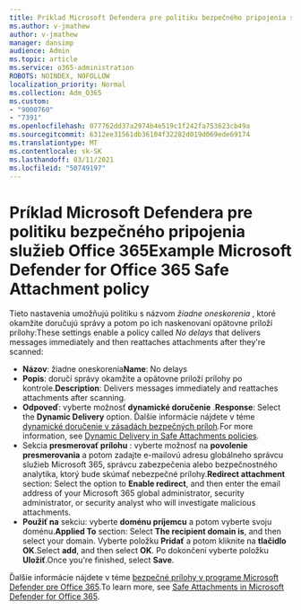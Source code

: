 ```yaml
---
title: Príklad Microsoft Defendera pre politiku bezpečného pripojenia služieb Office 365
ms.author: v-jmathew
author: v-jmathew
manager: dansimp
audience: Admin
ms.topic: article
ms.service: o365-administration
ROBOTS: NOINDEX, NOFOLLOW
localization_priority: Normal
ms.collection: Adm_O365
ms.custom:
- "9000760"
- "7391"
ms.openlocfilehash: 077762dd37a2974b4e519c1f242fa753623cb49a
ms.sourcegitcommit: 6312ee31561db36104f32282d019d069ede69174
ms.translationtype: MT
ms.contentlocale: sk-SK
ms.lasthandoff: 03/11/2021
ms.locfileid: "50749197"
---
```

# <a name="example-microsoft-defender-for-office-365-safe-attachment-policy"></a><span data-ttu-id="7af8f-102">Príklad Microsoft Defendera pre politiku bezpečného pripojenia služieb Office 365</span><span class="sxs-lookup"><span data-stu-id="7af8f-102">Example Microsoft Defender for Office 365 Safe Attachment policy</span></span>

<span data-ttu-id="7af8f-103">Tieto nastavenia umožňujú politiku s názvom *žiadne oneskorenia* , ktoré okamžite doručujú správy a potom po ich naskenovaní opätovne priloží prílohy:</span><span class="sxs-lookup"><span data-stu-id="7af8f-103">These settings enable a policy called *No delays* that delivers messages immediately and then reattaches attachments after they're scanned:</span></span>

- <span data-ttu-id="7af8f-104">**Názov**: žiadne oneskorenia</span><span class="sxs-lookup"><span data-stu-id="7af8f-104">**Name**: No delays</span></span>
- <span data-ttu-id="7af8f-105">**Popis**: doručí správy okamžite a opätovne priloží prílohy po kontrole.</span><span class="sxs-lookup"><span data-stu-id="7af8f-105">**Description**: Delivers messages immediately and reattaches attachments after scanning.</span></span>
- <span data-ttu-id="7af8f-106">**Odpoveď**: vyberte možnosť **dynamické doručenie** .</span><span class="sxs-lookup"><span data-stu-id="7af8f-106">**Response**: Select the **Dynamic Delivery** option.</span></span> <span data-ttu-id="7af8f-107">Ďalšie informácie nájdete v téme [dynamické doručenie v zásadách bezpečných príloh](https://go.microsoft.com/fwlink/?linkid=2092328).</span><span class="sxs-lookup"><span data-stu-id="7af8f-107">For more information, see [Dynamic Delivery in Safe Attachments policies](https://go.microsoft.com/fwlink/?linkid=2092328).</span></span>
- <span data-ttu-id="7af8f-108">Sekcia **presmerovať prílohu** : vyberte možnosť na **povolenie presmerovania** a potom zadajte e-mailovú adresu globálneho správcu služieb Microsoft 365, správcu zabezpečenia alebo bezpečnostného analytika, ktorý bude skúmať nebezpečné prílohy.</span><span class="sxs-lookup"><span data-stu-id="7af8f-108">**Redirect attachment** section: Select the option to **Enable redirect**, and then enter the email address of your Microsoft 365 global administrator, security administrator, or security analyst who will investigate malicious attachments.</span></span>
- <span data-ttu-id="7af8f-109">**Použiť na** sekciu: vyberte **doménu príjemcu** a potom vyberte svoju doménu.</span><span class="sxs-lookup"><span data-stu-id="7af8f-109">**Applied To** section: Select **The recipient domain is**, and then select your domain.</span></span> <span data-ttu-id="7af8f-110">Vyberte položku **Pridať** a potom kliknite na **tlačidlo OK**.</span><span class="sxs-lookup"><span data-stu-id="7af8f-110">Select **add**, and then select **OK**.</span></span> <span data-ttu-id="7af8f-111">Po dokončení vyberte položku **Uložiť**.</span><span class="sxs-lookup"><span data-stu-id="7af8f-111">Once you're finished, select **Save**.</span></span>

<span data-ttu-id="7af8f-112">Ďalšie informácie nájdete v téme [bezpečné prílohy v programe Microsoft Defender pre Office 365](https://go.microsoft.com/fwlink/?linkid=2092213).</span><span class="sxs-lookup"><span data-stu-id="7af8f-112">To learn more, see [Safe Attachments in Microsoft Defender for Office 365](https://go.microsoft.com/fwlink/?linkid=2092213).</span></span>
